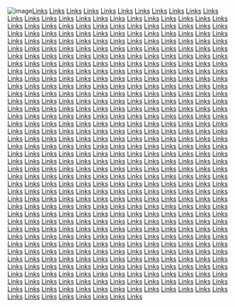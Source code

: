 ![image](https://github.com/sourcecode21/seoexpert12/assets/157167025/54208887-c90d-4741-9e96-249d0614e683)<a href="https://softscanmarketing4370.weebly.com/">Links</a>
<a href="https://softscanmarketing4369.weebly.com/">Links</a>
<a href="https://softscanmarketing4453.weebly.com/">Links</a>
<a href="https://softscanmarketing4455.weebly.com/">Links</a>
<a href="https://softscanmarketing4457.weebly.com/">Links</a>
<a href="https://softscanmarketing4459.weebly.com/">Links</a>
<a href="https://softscanmarketing4508.weebly.com/">Links</a>
<a href="https://softscanmarketing4469.weebly.com/">Links</a>
<a href="https://softscanmarketing4474.weebly.com/">Links</a>
<a href="https://softscanmarketing4471.weebly.com/">Links</a>
<a href="https://softscanmarketing4614.weebly.com/">Links</a>
<a href="https://softscanmarketing5355.weebly.com/">Links</a>
<a href="https://softscanmarketing5425.weebly.com/">Links</a>
<a href="https://softscanmarketing5568.weebly.com/">Links</a>
<a href="https://softscanmarketing5520.weebly.com/">Links</a>
<a href="https://softscanmarketing5522.weebly.com/">Links</a>
<a href="https://softscanmarketing5524.weebly.com/">Links</a>
<a href="https://softscanmarketing5646.weebly.com/">Links</a>
<a href="https://softscanmarketing5606.weebly.com/">Links</a>
<a href="https://softscanmarketing5674.weebly.com/">Links</a>
<a href="https://softscanmarketing5610.weebly.com/">Links</a>
<a href="https://softscanmarketing6057.weebly.com/">Links</a>
<a href="https://microcentremarketing.weebly.com/">Links</a>
<a href="https://softscanmarketing4701.weebly.com/">Links</a>
<a href="https://corenetmarketingze.weebly.com/">Links</a>
<a href="https://marketingautomation4643.weebly.com/">Links</a>
<a href="https://semgraphdomainavailable.weebly.com/">Links</a>
<a href="https://softscanmarketing4669.weebly.com/">Links</a>
<a href="https://softscanmarketing4278.weebly.com/">Links</a>
<a href="https://softscanmarketing4280.weebly.com/">Links</a>
<a href="https://softscanmarketing4282.weebly.com/">Links</a>
<a href="https://softscanmarketing4358.weebly.com/">Links</a>
<a href="https://softscanmarketing4363.weebly.com/">Links</a>
<a href="https://softscanmarketing4357.weebly.com/">Links</a>
<a href="https://softscanmarketing4362.weebly.com/">Links</a>
<a href="https://softscanmarketing4445.weebly.com/">Links</a>
<a href="https://softscanmarketing4447.weebly.com/">Links</a>
<a href="https://softscanmarketing4449.weebly.com/">Links</a>
<a href="https://softscanmarketing4451.weebly.com/">Links</a>
<a href="https://softscanmarketing4500.weebly.com/">Links</a>
<a href="https://softscanmarketing4467.weebly.com/">Links</a>
<a href="https://softscanmarketing4463.weebly.com/">Links</a>
<a href="https://softscanmarketing4465.weebly.com/">Links</a>
<a href="https://softscanmarketing4604.weebly.com/">Links</a>
<a href="https://softscanmarketing5340.weebly.com/">Links</a>
<a href="https://softscanmarketing5417.weebly.com/">Links</a>
<a href="https://softscanmarketing5550.weebly.com/">Links</a>
<a href="https://softscanmarketing5512.weebly.com/">Links</a>
<a href="https://softscanmarketing5513.weebly.com/">Links</a>
<a href="https://softscanmarketing5515.weebly.com/">Links</a>
<a href="https://softscanmarketing5636.weebly.com/">Links</a>
<a href="https://softscanmarketing5598.weebly.com/">Links</a>
<a href="https://softscanmarketing5664.weebly.com/">Links</a>
<a href="https://softscanmarketing5602.weebly.com/">Links</a>
<a href="https://softscanmarketing6047.weebly.com/">Links</a>
<a href="https://technologyvaluesmarketing.weebly.com/">Links</a>
<a href="https://softscanmarketing4648.weebly.com/">Links</a>
<a href="https://softscanmarketing5249.weebly.com/">Links</a>
<a href="https://marketingautomation4635.weebly.com/">Links</a>
<a href="https://advertiseloopdomainavailable.weebly.com/">Links</a>
<a href="https://softscanmarketing5927.weebly.com/">Links</a>
<a href="https://boostpassmarketing.weebly.com/">Links</a>
<a href="https://softscanmarketing4702.weebly.com/">Links</a>
<a href="https://softscanmarketing5241.weebly.com/">Links</a>
<a href="https://marketingautomation4057.weebly.com/">Links</a>
<a href="https://interactivehousedomainavailable.weebly.com/">Links</a>
<a href="https://softscanmarketing6084.weebly.com/">Links</a>
<a href="https://labsartmarketing.weebly.com/">Links</a>
<a href="https://softscanmarketing4649.weebly.com/">Links</a>
<a href="https://softscanmarketing5233.weebly.com/">Links</a>
<a href="https://marketingautomation4054.weebly.com/">Links</a>
<a href="https://ppccorpdomainavailable.weebly.com/">Links</a>
<a href="https://softscanmarketing6076.weebly.com/">Links</a>
<a href="https://upgearmarketing.weebly.com/">Links</a>
<a href="https://softscanmarketing4682.weebly.com/">Links</a>
<a href="https://softscanmarketing5225.weebly.com/">Links</a>
<a href="https://marketingautomation4046.weebly.com/">Links</a>
<a href="https://byteofferdomainavailable.weebly.com/">Links</a>
<a href="https://softscanmarketing6068.weebly.com/">Links</a>
<a href="https://optimizestudiomarketingx.weebly.com/">Links</a>
<a href="https://softscanmarketing4632.weebly.com/">Links</a>
<a href="https://softscanmarketing5217.weebly.com/">Links</a>
<a href="https://marketingautomation4038.weebly.com/">Links</a>
<a href="https://rigloopmarketing.weebly.com/">Links</a>
<a href="https://softscanmarketing6060.weebly.com/">Links</a>
<a href="https://gowarezmarketing.weebly.com/">Links</a>
<a href="https://softscanmarketing4683.weebly.com/">Links</a>
<a href="https://softscanmarketing5209.weebly.com/">Links</a>
<a href="https://marketingautomation4157.weebly.com/">Links</a>
<a href="https://waresvibemarketing.weebly.com/">Links</a>
<a href="https://softscanmarketing6052.weebly.com/">Links</a>
<a href="https://botfuturemarketing.weebly.com/">Links</a>
<a href="https://softscanmarketing4633.weebly.com/">Links</a>
<a href="https://softscanmarketing4609.weebly.com/">Links</a>
<a href="https://marketingautomation4707.weebly.com/">Links</a>
<a href="https://communicationsspanmarketing.weebly.com/">Links</a>
<a href="https://softscanmarketing5975.weebly.com/">Links</a>
<a href="https://warecapsulemarketing.weebly.com/">Links</a>
<a href="https://softscanmarketing4675.weebly.com/">Links</a>
<a href="https://softscanmarketing5336.weebly.com/">Links</a>
<a href="https://marketingautomation4701.weebly.com/">Links</a>
<a href="https://publicshipmarketing.weebly.com/">Links</a>
<a href="https://softscanmarketing6125.weebly.com/">Links</a>
<a href="https://expertsiummarketing.weebly.com/">Links</a>
<a href="https://softscanmarketing4625.weebly.com/">Links</a>
<a href="https://softscanmarketing5326.weebly.com/">Links</a>
<a href="https://marketingautomation4691.weebly.com/">Links</a>
<a href="https://bitspacedomainavailable.weebly.com/">Links</a>
<a href="https://softscanmarketing6117.weebly.com/">Links</a>
<a href="https://analyticsgraphmarketing.weebly.com/">Links</a>
<a href="https://linkmarketingaz.weebly.com/">Links</a>
<a href="https://softscanmarketing5318.weebly.com/">Links</a>
<a href="https://marketingautomation4684.weebly.com/">Links</a>
<a href="https://thepromotegroupdomainavailable.weebly.com/">Links</a>
<a href="https://softscanmarketing6109.weebly.com/">Links</a>
<a href="https://ppcvaluesmarketing.weebly.com/">Links</a>
<a href="https://marketingzillar.weebly.com/">Links</a>
<a href="https://softscanmarketing5308.weebly.com/">Links</a>
<a href="https://marketingautomation4676.weebly.com/">Links</a>
<a href="https://gearfocusdomainavailable.weebly.com/">Links</a>
<a href="https://softscanmarketing6101.weebly.com/">Links</a>
<a href="https://worksplaymarketing.weebly.com/">Links</a>
<a href="https://reduxmarketingr.weebly.com/">Links</a>
<a href="https://softscanmarketing5305.weebly.com/">Links</a>
<a href="https://marketingautomation4113.weebly.com/">Links</a>
<a href="https://b2bensdomainavailable.weebly.com/">Links</a>
<a href="https://softscanmarketing6093.weebly.com/">Links</a>
<a href="https://dvertisingfulmarketing.weebly.com/">Links</a>
<a href="https://parleymarketingr.weebly.com/">Links</a>
<a href="https://softscanmarketing5295.weebly.com/">Links</a>
<a href="https://marketingautomation4713.weebly.com/">Links</a>
<a href="https://dataclickdomainavailable.weebly.com/">Links</a>
<a href="https://softscanmarketing5945.weebly.com/">Links</a>
<a href="https://activebotmarketing.weebly.com/">Links</a>
<a href="https://socialmarketingrt.weebly.com/">Links</a>
<a href="https://softscanmarketing5286.weebly.com/">Links</a>
<a href="https://marketingautomation4705.weebly.com/">Links</a>
<a href="https://scalepressdomainavailable.weebly.com/">Links</a>
<a href="https://softscanmarketing6039.weebly.com/">Links</a>
<a href="https://adsstockmarketing.weebly.com/">Links</a>
<a href="https://altmarketingrs.weebly.com/">Links</a>
<a href="https://softscanmarketing5280.weebly.com/">Links</a>
<a href="https://marketingautomation4697.weebly.com/">Links</a>
<a href="https://promotesidedomainavailable.weebly.com/">Links</a>
<a href="https://softscanmarketing6030.weebly.com/">Links</a>
<a href="https://boosttrademarketing.weebly.com/">Links</a>
<a href="https://digitalsegmentaz.weebly.com/">Links</a>
<a href="https://softscanmarketing5270.weebly.com/">Links</a>
<a href="https://marketingautomation4689.weebly.com/">Links</a>
<a href="https://semenginedomainavailable.weebly.com/">Links</a>
<a href="https://softscanmarketing6028.weebly.com/">Links</a>
<a href="https://nanobaymarketing.weebly.com/">Links</a>
<a href="https://pursuitdigitalsr.weebly.com/">Links</a>
<a href="https://softscanmarketing5262.weebly.com/">Links</a>
<a href="https://marketingautomation4681.weebly.com/">Links</a>
<a href="https://semloopdomainavailable.weebly.com/">Links</a>
<a href="https://softscanmarketing6016.weebly.com/">Links</a>
<a href="https://marketingitemsmarketing.weebly.com/">Links</a>
<a href="https://discovermarketingr.weebly.com/">Links</a>
<a href="https://softscanmarketing4569.weebly.com/">Links</a>
<a href="https://marketingautomation4158.weebly.com/">Links</a>
<a href="https://technocharmdomainavailable.weebly.com/">Links</a>
<a href="https://softscanmarketing6011.weebly.com/">Links</a>
<a href="https://bytesdockmarketing.weebly.com/">Links</a>
<a href="https://novamarketingr.weebly.com/">Links</a>
<a href="https://softscanmarketing5339.weebly.com/">Links</a>
<a href="https://marketingautomation4750.weebly.com/">Links</a>
<a href="https://virtualboostmarketing.weebly.com/">Links</a>
<a href="https://softscanmarketing5988.weebly.com/">Links</a>
<a href="https://wizproductmarketing.weebly.com/">Links</a>
<a href="https://botmarketingr.weebly.com/">Links</a>
<a href="https://softscanmarketing5331.weebly.com/">Links</a>
<a href="https://marketingautomation4742.weebly.com/">Links</a>
<a href="https://meshconceptdomainavailable.weebly.com/">Links</a>
<a href="https://softscanmarketing6045.weebly.com/">Links</a>
<a href="https://technoleadermarketing.weebly.com/">Links</a>
<a href="https://marketingyasrs.weebly.com/">Links</a>
<a href="https://softscanmarketing5323.weebly.com/">Links</a>
<a href="https://marketingautomation4733.weebly.com/">Links</a>
<a href="https://bytesvibedomainavailable.weebly.com/">Links</a>
<a href="https://softscanmarketing6037.weebly.com/">Links</a>
<a href="https://scaleaidmarketing.weebly.com/">Links</a>
<a href="https://titanmarketingaz.weebly.com/">Links</a>
<a href="https://softscanmarketing5315.weebly.com/">Links</a>
<a href="https://marketingautomation4726.weebly.com/">Links</a>
<a href="https://wareznessdomainavailable.weebly.com/">Links</a>
<a href="https://softscanmarketing6029.weebly.com/">Links</a>
<a href="https://semgroupmarketing.weebly.com/">Links</a>
<a href="https://microdigitalr.weebly.com/">Links</a>
<a href="https://softscanmarketing5307.weebly.com/">Links</a>
<a href="https://marketingautomation4718.weebly.com/">Links</a>
<a href="https://technologydropdomainavailable.weebly.com/">Links</a>
<a href="https://softscanmarketing6021.weebly.com/">Links</a>
<a href="https://pixelfuturemarketing.weebly.com/">Links</a>
<a href="https://impactdigitarl.weebly.com/">Links</a>
<a href="https://softscanmarketing5299.weebly.com/">Links</a>
<a href="https://marketingautomation4093.weebly.com/">Links</a>
<a href="https://nanocharmdomainavailable.weebly.com/">Links</a>
<a href="https://softscanmarketing6009.weebly.com/">Links</a>
<a href="https://expertssprintmarketing.weebly.com/">Links</a>
<a href="https://hostmarketingr.weebly.com/">Links</a>
<a href="https://softscanmarketing5291.weebly.com/">Links</a>
<a href="https://marketingautomation4627.weebly.com/">Links</a>
<a href="https://prbanddomainavailable.weebly.com/">Links</a>
<a href="https://softscanmarketing5946.weebly.com/">Links</a>
<a href="https://b2bportmarketing.weebly.com/">Links</a>
<a href="https://structuredigitalr.weebly.com/">Links</a>
<a href="https://softscanmarketing5282.weebly.com/">Links</a>
<a href="https://marketingautomation4618.weebly.com/">Links</a>
<a href="https://worksworkdomainavailable.weebly.com/">Links</a>
<a href="https://softscanmarketing6082.weebly.com/">Links</a>
<a href="https://clearcampaignmarketing.weebly.com/">Links</a>
<a href="https://digitalmarketingr.weebly.com/">Links</a>
<a href="https://softscanmarketing5275.weebly.com/">Links</a>
<a href="https://marketingautomation4610.weebly.com/">Links</a>
<a href="https://boostfitdomainavailable.weebly.com/">Links</a>
<a href="https://softscanmarketing6074.weebly.com/">Links</a>
<a href="https://techfitmarketing.weebly.com/">Links</a>
<a href="https://digitalblanksaz.weebly.com/">Links</a>
<a href="https://softscanmarketing5267.weebly.com/">Links</a>
<a href="https://marketingautomation4602.weebly.com/">Links</a>
<a href="https://chipsolutionsdomainavailable.weebly.com/">Links</a>
<a href="https://softscanmarketing6066.weebly.com/">Links</a>
<a href="https://roboticsvergemarketing.weebly.com/">Links</a>
<a href="https://marketingspotmarketing.weebly.com/">Links</a>
<a href="https://softscanmarketing4600.weebly.com/">Links</a>
<a href="https://marketingautomation4594.weebly.com/">Links</a>
<a href="https://informaticswaydomainavailable.weebly.com/">Links</a>
<a href="https://softscanmarketing6058.weebly.com/">Links</a>
<a href="https://adsclubmarketing.weebly.com/">Links</a>
<a href="https://technologyvillagemarketing.weebly.com/">Links</a>
<a href="https://waresvillagemarketingze.weebly.com/">Links</a>
<a href="https://marketingautomation4053.weebly.com/">Links</a>
<a href="https://b2bscapemarketing.weebly.com/">Links</a>
<a href="https://softscanmarketing6050.weebly.com/">Links</a>
<a href="https://vectorgurumarketing.weebly.com/">Links</a>
<a href="https://interactiveincmarketing.weebly.com/">Links</a>
<a href="https://ppcoffermarketingze.weebly.com/">Links</a>
<a href="https://marketingautomation4631.weebly.com/">Links</a>
<a href="https://growthscandomainavailable.weebly.com/">Links</a>
<a href="https://softscanmarketing5989.weebly.com/">Links</a>
<a href="https://technologymarkmarketing.weebly.com/">Links</a>
<a href="https://activeviralmarketing.weebly.com/">Links</a>
<a href="https://labsloadmarketingzxe.weebly.com/">Links</a>
<a href="https://marketingautomation4623.weebly.com/">Links</a>
<a href="https://pixelfueldomainavailable.weebly.com/">Links</a>
<a href="https://softscanmarketing6123.weebly.com/">Links</a>
<a href="https://informaticsiedmarketing.weebly.com/">Links</a>
<a href="https://ppcmethodmarketing.weebly.com/">Links</a>
<a href="https://boxoffermarketingze.weebly.com/">Links</a>
<a href="https://marketingautomation4615.weebly.com/">Links</a>
<a href="https://brandingsyncdomainavailable.weebly.com/">Links</a>
<a href="https://softscanmarketing6115.weebly.com/">Links</a>
<a href="https://netusmarketing.weebly.com/">Links</a>
<a href="https://sharemarketingbogaz.weebly.com/">Links</a>
<a href="https://softscanmarketing5244.weebly.com/">Links</a>
<a href="https://marketingautomation4608.weebly.com/">Links</a>
<a href="https://advertisingaiddomainavailable.weebly.com/">Links</a>
<a href="https://softscanmarketing6107.weebly.com/">Links</a>
<a href="https://warecentermarketing.weebly.com/">Links</a>
<a href="https://marketingautomation1899.weebly.com/">Links</a>
<a href="https://softscanmarketing5236.weebly.com/">Links</a>
<a href="https://marketingautomation4599.weebly.com/">Links</a>
<a href="https://searchdeckdomainavailable.weebly.com/">Links</a>
<a href="https://softscanmarketing6099.weebly.com/">Links</a>
<a href="https://geargraphmarketing.weebly.com/">Links</a>
<a href="https://marketingautomation1892.weebly.com/">Links</a>
<a href="https://softscanmarketing5228.weebly.com/">Links</a>
<a href="https://marketingautomation4094.weebly.com/">Links</a>
<a href="https://vectoriddomainavailable.weebly.com/">Links</a>
<a href="https://softscanmarketing6091.weebly.com/">Links</a>
<a href="https://adpostmarketing.weebly.com/">Links</a>
<a href="https://marketingautomation1884.weebly.com/">Links</a>
<a href="https://softscanmarketing5221.weebly.com/">Links</a>
<a href="https://marketingautomation4668.weebly.com/">Links</a>
<a href="https://rackconceptdomainavailable.weebly.com/">Links</a>
<a href="https://softscanmarketing5966.weebly.com/">Links</a>
<a href="https://marketismmarketing.weebly.com/">Links</a>
<a href="https://marketingautomation1875.weebly.com/">Links</a>
<a href="https://softscanmarketing5214.weebly.com/">Links</a>
<a href="https://marketingautomation4660.weebly.com/">Links</a>
<a href="https://solidboxmarketingz.weebly.com/">Links</a>
<a href="https://softscanmarketing6038.weebly.com/">Links</a>
<a href="https://techdashmarketing.weebly.com/">Links</a>
<a href="https://marketingautomation1867.weebly.com/">Links</a>
<a href="https://softscanmarketing5205.weebly.com/">Links</a>
<a href="https://marketingautomation4652.weebly.com/">Links</a>
<a href="https://advertisecentremarketing.weebly.com/">Links</a>
<a href="https://softscanmarketing6031.weebly.com/">Links</a>
<a href="https://marketingviewmarketing.weebly.com/">Links</a>
<a href="https://marketingautomation1859.weebly.com/">Links</a>
<a href="https://softscanmarketing4558.weebly.com/">Links</a>
<a href="https://marketingautomation4644.weebly.com/">Links</a>
<a href="https://prfulmarketing.weebly.com/">Links</a>
<a href="https://softscanmarketing6022.weebly.com/">Links</a>
<a href="https://optimizehutmarketing.weebly.com/">Links</a>
<a href="https://marketingautomation1851.weebly.com/">Links</a>
<a href="https://promoteincmarketingze.weebly.com/">Links</a>
<a href="https://marketingautomation4636.weebly.com/">Links</a>
<a href="https://semvaluesmarketing.weebly.com/">Links</a>
<a href="https://softscanmarketing6014.weebly.com/">Links</a>
<a href="https://boxkitmarketing.weebly.com/">Links</a>
<a href="https://marketingautomation1845.weebly.com/">Links</a>
<a href="https://markethutmarketingze.weebly.com/">Links</a>
<a href="https://marketingautomation4189.weebly.com/">Links</a>
<a href="https://theadvertiseclubdomainavailable.weebly.com/">Links</a>
<a href="https://softscanmarketing6013.weebly.com/">Links</a>
<a href="https://targetdropmarketing.weebly.com/">Links</a>
<a href="https://marketingautomation1835.weebly.com/">Links</a>
<a href="https://brandingincmarketingze.weebly.com/">Links</a>
<a href="https://marketingautomation4672.weebly.com/">Links</a>
<a href="https://softarddomainavailable.weebly.com/">Links</a>
<a href="https://softscanmarketing6003.weebly.com/">Links</a>
<a href="https://semindustrymarketing.weebly.com/">Links</a>
<a href="https://marketingautomation1827.weebly.com/">Links</a>
<a href="https://bitsicamarketingze.weebly.com/">Links</a>
<a href="https://marketingautomation4664.weebly.com/">Links</a>
<a href="https://domainavailableaas.weebly.com/">Links</a>
<a href="https://softscanmarketing6043.weebly.com/">Links</a>
<a href="https://brandingfuelmarketing.weebly.com/">Links</a>
<a href="https://acquisitionsmarketingaz.weebly.com/">Links</a>
<a href="https://softscanmarketing5250.weebly.com/">Links</a>
<a href="https://marketingautomation4656.weebly.com/">Links</a>
<a href="https://affiliatedockdomainavailable.weebly.com/">Links</a>
<a href="https://softscanmarketing6035.weebly.com/">Links</a>
<a href="https://brandingvaluemarketing.weebly.com/">Links</a>
<a href="https://onlinecaper.weebly.com/">Links</a>
<a href="https://softscanmarketing5242.weebly.com/">Links</a>
<a href="https://marketingautomation4648.weebly.com/">Links</a>
<a href="https://zengeardomainavailable.weebly.com/">Links</a>
<a href="https://softscanmarketing6027.weebly.com/">Links</a>
<a href="https://roboticspassmarketing.weebly.com/">Links</a>
<a href="https://interactivemarketgr.weebly.com/">Links</a>
<a href="https://softscanmarketing5234.weebly.com/">Links</a>
<a href="https://marketingautomation4640.weebly.com/">Links</a>
<a href="https://promotevaluedomainavailable.weebly.com/">Links</a>
<a href="https://softscanmarketing6019.weebly.com/">Links</a>
<a href="https://cryptincmarketing.weebly.com/">Links</a>
<a href="https://graphicsmarketingr.weebly.com/">Links</a>
<a href="https://softscanmarketing5226.weebly.com/">Links</a>
<a href="https://marketingautomation4149.weebly.com/">Links</a>
<a href="https://targetspandomainavailable.weebly.com/">Links</a>
<a href="https://softscanmarketing6008.weebly.com/">Links</a>
<a href="https://princmarketing.weebly.com/">Links</a>
<a href="https://fostermarketingrt.weebly.com/">Links</a>
<a href="https://softscanmarketing5218.weebly.com/">Links</a>
<a href="https://marketingautomation4709.weebly.com/">Links</a>
<a href="https://informaticsusmarketing.weebly.com/">Links</a>
<a href="https://softscanmarketing5963.weebly.com/">Links</a>
<a href="https://bitideasmarketing.weebly.com/">Links</a>
<a href="https://absolutemarketirs.weebly.com/">Links</a>
<a href="https://softscanmarketing5210.weebly.com/">Links</a>
<a href="https://marketingautomation4700.weebly.com/">Links</a>
<a href="https://retailymarketing.weebly.com/">Links</a>
<a href="https://softscanmarketing6080.weebly.com/">Links</a>
<a href="https://corecybermarketing.weebly.com/">Links</a>
<a href="https://softadvertisingaz.weebly.com/">Links</a>
<a href="https://softscanmarketing4601.weebly.com/">Links</a>
<a href="https://marketingautomation4692.weebly.com/">Links</a>
<a href="https://virtualbaymarketing.weebly.com/">Links</a>
<a href="https://softscanmarketing6072.weebly.com/">Links</a>
<a href="https://gearwaymarketing.weebly.com/">Links</a>
<a href="https://actionmarketingr.weebly.com/">Links</a>
<a href="https://softscanmarketing5337.weebly.com/">Links</a>
<a href="https://marketingautomation4685.weebly.com/">Links</a>
<a href="https://bytesvaluesmarketing.weebly.com/">Links</a>
<a href="https://softscanmarketing6064.weebly.com/">Links</a>
<a href="https://aditymarketing.weebly.com/">Links</a>
<a href="https://onlineplayr.weebly.com/">Links</a>
<a href="https://softscanmarketing5327.weebly.com/">Links</a>
<a href="https://marketingautomation4677.weebly.com/">Links</a>
<a href="https://nibbletiltdomainavailable.weebly.com/">Links</a>
<a href="https://softscanmarketing6055.weebly.com/">Links</a>
<a href="https://b2bcompanymarketing.weebly.com/">Links</a>
<a href="https://bloommarketingr.weebly.com/">Links</a>
<a href="https://softscanmarketing5319.weebly.com/">Links</a>
<a href="https://marketingautomation4190.weebly.com/">Links</a>
<a href="https://microconceptdomainavailable.weebly.com/">Links</a>
<a href="https://softscanmarketing6048.weebly.com/">Links</a>
<a href="https://gearretailsmarketin.weebly.com/">Links</a>
<a href="https://supportditalr.weebly.com/">Links</a>
<a href="https://softscanmarketing5311.weebly.com/">Links</a>
<a href="https://marketingautomation4746.weebly.com/">Links</a>
<a href="https://activeboostdomainavailable.weebly.com/">Links</a>
<a href="https://softscanmarketing6005.weebly.com/">Links</a>
<a href="https://audiencestudiomarketing.weebly.com/">Links</a>
<a href="https://bytemarketingr.weebly.com/">Links</a>
<a href="https://softscanmarketing5304.weebly.com/">Links</a>
<a href="https://marketingautomation4739.weebly.com/">Links</a>
<a href="https://technologymostdomainavailable.weebly.com/">Links</a>
<a href="https://softscanmarketing6085.weebly.com/">Links</a>
<a href="https://ppcwaymarketing.weebly.com/">Links</a>
<a href="https://linkagemarketingaz.weebly.com/">Links</a>
<a href="https://softscanmarketing5293.weebly.com/">Links</a>
<a href="https://marketingautomation4730.weebly.com/">Links</a>
<a href="https://cyberaldomainavailable.weebly.com/">Links</a>
<a href="https://softscanmarketing6077.weebly.com/">Links</a>
<a href="https://chiprisemarketing.weebly.com/">Links</a>
<a href="https://smartmarketingr.weebly.com/">Links</a>
<a href="https://softscanmarketing5287.weebly.com/">Links</a>
<a href="https://marketingautomation4722.weebly.com/">Links</a>
<a href="https://prtradedomainavailable.weebly.com/">Links</a>
<a href="https://softscanmarketing6069.weebly.com/">Links</a>
<a href="https://campaignplaymarketing.weebly.com/">Links</a>
<a href="https://arclightmarketingr.weebly.com/">Links</a>
<a href="https://softscanmarketing5277.weebly.com/">Links</a>
<a href="https://marketingautomation4714.weebly.com/">Links</a>
<a href="https://pixelpalacedomainavailable.weebly.com/">Links</a>
<a href="https://softscanmarketing6061.weebly.com/">Links</a>
<a href="https://bitartmarketing.weebly.com/">Links</a>
<a href="https://pulseonliner.weebly.com/">Links</a>
<a href="https://softscanmarketing5274.weebly.com/">Links</a>
<a href="https://marketingautomation4150.weebly.com/">Links</a>
<a href="https://botspecialsdomainavailable.weebly.com/">Links</a>
<a href="https://softscanmarketing6053.weebly.com/">Links</a>
<a href="https://cyberstripemarketing.weebly.com/">Links</a>
<a href="https://analyticsmarketingr.weebly.com/">Links</a>
<a href="https://softscanmarketing5263.weebly.com/">Links</a>
<a href="https://marketingautomation4751.weebly.com/">Links</a>
<a href="https://vectorcapsuledomainavailable.weebly.com/">Links</a>
<a href="https://chipincmarketing.weebly.com/">Links</a>
<a href="https://corpdigitalr.weebly.com/">Links</a>
<a href="https://softscanmarketing4561.weebly.com/">Links</a>
<a href="https://marketingautomation4743.weebly.com/">Links</a>
<a href="https://rackhousedomainavailable.weebly.com/">Links</a>
<a href="https://bottomlineartmarketing.weebly.com/">Links</a>
<a href="https://elevatedigitalsaz.weebly.com/">Links</a>
<a href="https://softscanmarketing5427.weebly.com/">Links</a>
<a href="https://marketingautomation4735.weebly.com/">Links</a>
<a href="https://warevergemarketing.weebly.com/">Links</a>
<a href="https://campaignspanmarketing.weebly.com/">Links</a>
<a href="https://interactivekitmarketing.weebly.com/">Links</a>
<a href="https://softscanmarketing5420.weebly.com/">Links</a>
<a href="https://marketingautomation4727.weebly.com/">Links</a>
<a href="https://expertslerdomainavailable.weebly.com/">Links</a>
<a href="https://clearsearchmarketing.weebly.com/">Links</a>
<a href="https://boxesardmarketing.weebly.com/">Links</a>
<a href="https://softscanmarketing5411.weebly.com/">Links</a>
<a href="https://marketingautomation4719.weebly.com/">Links</a>
<a href="https://expertsensdomainavailable.weebly.com/">Links</a>
<a href="https://nalyticsifymarketing.weebly.com/">Links</a>
<a href="https://dataideasmarketing.weebly.com/">Links</a>
<a href="https://softscanmarketing5400.weebly.com/">Links</a>
<a href="https://marketingautomation4085.weebly.com/">Links</a>
<a href="https://prstripedomainavailable.weebly.com/">Links</a>
<a href="https://realenginemarketingse.weebly.com/">Links</a>
<a href="https://affiliateproductsmarketing.weebly.com/">Links</a>
<a href="https://softscanmarketing5394.weebly.com/">Links</a>
<a href="https://marketingautomation4626.weebly.com/">Links</a>
<a href="https://waresolutionsdomainavailable.weebly.com/">Links</a>
<a href="https://gonibblemarketingse.weebly.com/">Links</a>
<a href="https://labsitymarketing.weebly.com/">Links</a>
<a href="https://softscanmarketing5386.weebly.com/">Links</a>
<a href="https://marketingautomation4619.weebly.com/">Links</a>
<a href="https://wizfocusdomainavailable.weebly.com/">Links</a>
<a href="https://worksclickmarketingse.weebly.com/">Links</a>
<a href="https://digitalblanksaz.weebly.com/">Links</a>
<a href="https://softscanmarketing5377.weebly.com/">Links</a>
<a href="https://marketingautomation4613.weebly.com/">Links</a>
<a href="https://solidaddomainavailable.weebly.com/">Links</a>
<a href="https://cryptworkshopmarketingse.weebly.com/">Links</a>
<a href="https://marketingautomation1900.weebly.com/">Links</a>
<a href="https://softscanmarketing5364.weebly.com/">Links</a>
<a href="https://marketingautomation4603.weebly.com/">Links</a>
<a href="https://enaffiliatedomainavailableadvertising.weebly.com/">Links</a>
<a href="https://adssagamarketingse.weebly.com/">Links</a>
<a href="https://marketingautomation1893.weebly.com/">Links</a>
<a href="https://softscanmarketing5353.weebly.com/">Links</a>
<a href="https://marketingautomation4595.weebly.com/">Links</a>
<a href="https://virtualsprintdomainavailable.weebly.com/">Links</a>
<a href="https://chipwaymarketing.weebly.com/">Links</a>
<a href="https://marketingautomation1883.weebly.com/">Links</a>
<a href="https://softscanmarketing5344.weebly.com/">Links</a>
<a href="https://marketingautomation4045.weebly.com/">Links</a>
<a href="https://rigsignaldomainavailable.weebly.com/">Links</a>
<a href="https://campaignmostmarketingse.weebly.com/">Links</a>
<a href="https://marketingautomation1876.weebly.com/">Links</a>
<a href="https://softscanmarketing4594.weebly.com/">Links</a>
<a href="https://marketingautomation4632.weebly.com/">Links</a>
<a href="https://therigclubdomainavailable.weebly.com/">Links</a>
<a href="https://expertsscanmarketingse.weebly.com/">Links</a>
<a href="https://marketingautomation1868.weebly.com/">Links</a>
<a href="https://scalebasemarketingze.weebly.com/">Links</a>
<a href="https://marketingautomation4624.weebly.com/">Links</a>
<a href="https://analyticsvibemarketing.weebly.com/">Links</a>
<a href="https://b2bscoutmarketingse.weebly.com/">Links</a>
<a href="https://marketingautomation1860.weebly.com/">Links</a>
<a href="https://bytesspacemarketingze.weebly.com/">Links</a>
<a href="https://marketingautomation4616.weebly.com/">Links</a>
<a href="https://nanosignaldomainavailable.weebly.com/">Links</a>
<a href="https://warezisemarketingse.weebly.com/">Links</a>
<a href="https://marketingautomation1852.weebly.com/">Links</a>
<a href="https://adsspotmarketingze.weebly.com/">Links</a>
<a href="https://marketmarketingautomation4602s.weebly.com/">Links</a>
<a href="https://virallightdomainavailable.weebly.com/">Links</a>
<a href="https://retailstudiomarketingse.weebly.com/">Links</a>
<a href="https://marketingautomation1843.weebly.com/">Links</a>
<a href="https://growthblogmarketingze.weebly.com/">Links</a>
<a href="https://marketingautomation4600.weebly.com/">Links</a>
<a href="https://droidstockdomainavailable.weebly.com/">Links</a>
